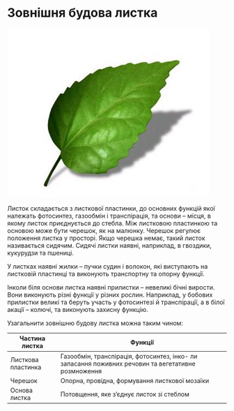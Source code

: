 # Зовнiшня будова листка

![Листок](1.png)

Листок складається з листкової пластинки, до основних функцiй якої належать фотосинтез, газообмiн i транспiрацiя, та основи – мiсця, в якому листок приєднується до стебла. Мiж листковою пластинкою та основою може бути черешок, як на малюнку. Черешок регулює положення листка у просторi. Якщо черешка немає, такий листок називається сидячим. Сидячi листки наявнi, наприклад, в гвоздики, кукурудзи та пшеницi.

У листках наявнi жилки – пучки судин i волокон, якi виступають на листковiй пластинцi та виконують транспортну та опорну функцiї.

Iнколи бiля основи листка наявнi прилистки – невеликi бiчнi вирости. Вони виконують рiзнi функцiї у рiзних рослин. Наприклад, у бобових прилистки великi та беруть участь у фотосинтезi й транспiрацiї, а в бiлої акацiї – колючi, та виконують захисну функцiю.

Узагальнити зовнiшню будову листка можна таким чином:

| Частина листка | Функцiї |
| -- | -- |
| Листкова пластинка | Газообмiн, транспiрацiя, фотосинтез, iнко- ли запасання поживних речовин та вегетативне розмноження |
| Черешок | Опорна, провiдна, формування листкової мозаїки|
| Основа листка | Потовщення, яке з’єднує листок зi стеблом|

